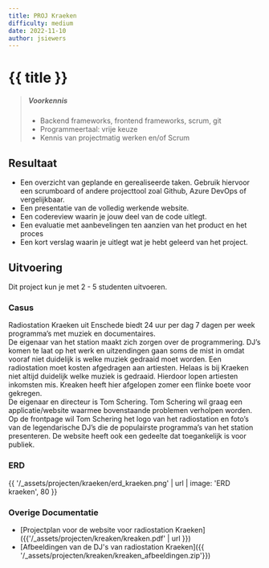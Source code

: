 ```yaml
---
title: PROJ Kraeken
difficulty: medium
date: 2022-11-10
author: jsiewers
---
```



# {{ title }}

> ##### Voorkennis
> * Backend frameworks, frontend frameworks, scrum, git 
> * Programmeertaal: vrije keuze
> * Kennis van projectmatig werken en/of Scrum

## Resultaat
* Een overzicht van geplande en gerealiseerde taken. Gebruik hiervoor een scrumboard of andere projecttool zoal Github, Azure DevOps of vergelijkbaar.
* Een presentatie van de volledig werkende website.
* Een codereview waarin je jouw deel van de code uitlegt.
* Een evaluatie met aanbevelingen ten aanzien van het product en het proces
* Een kort verslag waarin je uitlegt wat je hebt geleerd van het project.

## Uitvoering
Dit project kun je met 2 - 5 studenten uitvoeren.


### Casus
Radiostation Kraeken uit Enschede biedt 24 uur per dag 7 dagen per week programma’s met muziek en documentaires.  
De eigenaar van het station maakt zich zorgen over de programmering. DJ’s komen te laat op het werk en uitzendingen gaan soms de mist in omdat vooraf niet duidelijk is welke muziek gedraaid moet worden. Een radiostation moet kosten afgedragen aan artiesten. Helaas is bij Kraeken niet altijd duidelijk welke muziek is gedraaid. Hierdoor lopen artiesten inkomsten mis. Kreaken heeft hier afgelopen zomer een flinke boete voor gekregen.  
De eigenaar en directeur is Tom Schering. Tom Schering wil graag een applicatie/website waarmee bovenstaande problemen verholpen worden. Op de frontpage wil Tom Schering het logo van het radiostation en foto’s van de legendarische DJ’s die de populairste programma’s van het station presenteren.
De website heeft ook een gedeelte dat toegankelijk is voor publiek. 

### ERD
{{ '/_assets/projecten/kraeken/erd_kraeken.png' | url | image: 'ERD kraeken', 80 }}


### Overige Documentatie
* [Projectplan voor de website voor radiostation Kraeken]({{'/_assets/projecten/kreaken/kreaken.pdf' | url }})
* [Afbeeldingen van de DJ's van radiostation Kraeken]({{ '/_assets/projecten/kreaken/kreaken_afbeeldingen.zip'}})
